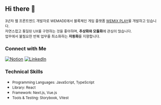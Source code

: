 ## Hi there 👋

<small>3년차 웹 프론트엔드 개발자로 WEMADE에서 블록체인 게임 플랫폼 [WEMIX PLAY](https://wemixplay.com/tokens)를 개발하고 있습니다.  
자연스럽고 통일된 UX를 구현하는 것을 좋아하며, **추상화와 모듈화**에 관심이 많습니다.  
업무에서 불필요한 반복 업무를 최소화하는 **자동화**를 지향합니다.</small> 

### Connect with Me  
[![Notion](https://img.shields.io/badge/Notion-000000?style=for-the-badge&logo=notion&logoColor=white)](https://shrub-deer-f9d.notion.site/FE-edd9d71558484a87b9944d5155b40089)
[![LinkedIn](https://img.shields.io/badge/LinkedIn-0A66C2?style=for-the-badge&logo=linkedin&logoColor=white)](https://www.linkedin.com/in/doyoung-chung-270b08259/) 

### Technical Skills  
- <small>Programming Languages: JavaScript, TypeScript</small>  
- <small>Library: React</small>  
- <small>Framework: Next.js, Vue.js</small>  
- <small>Tools & Testing: Storybook, Vitest</small>  
